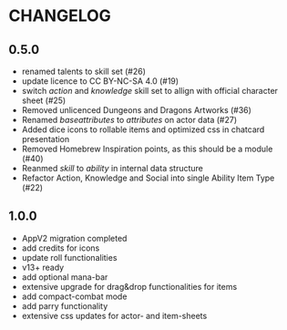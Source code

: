 # CHANGELOG

## 0.5.0
- renamed talents to skill set (#26)
- update licence to CC BY-NC-SA 4.0 (#19)
- switch _action_ and _knowledge_ skill set to allign with official character sheet (#25)
- Removed unlicenced Dungeons and Dragons Artworks (#36)
- Renamed _baseattributes_ to _attributes_ on actor data (#27)
- Added dice icons to rollable items and optimized css in chatcard presentation 
- Removed Homebrew Inspiration points, as this should be a module (#40)
- Reanmed _skill_ to _ability_ in internal data structure
- Refactor Action, Knowledge and Social into single Ability Item Type (#22)

## 1.0.0
- AppV2 migration completed
- add credits for icons
- update roll functionalities
- v13+ ready
- add optional mana-bar
- extensive upgrade for drag&drop functionalities for items
- add compact-combat mode
- add parry functionality
- extensive css updates for actor- and item-sheets

